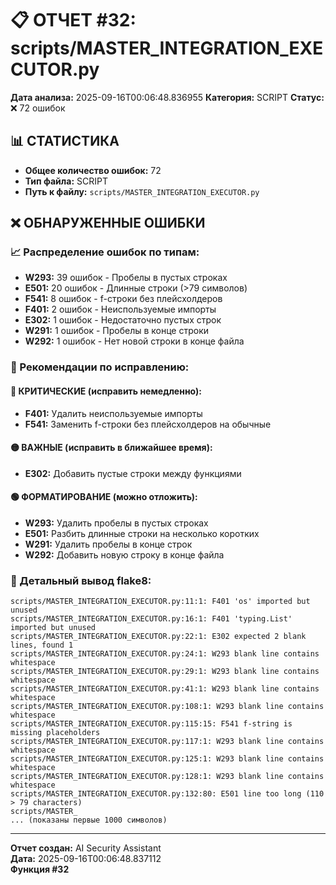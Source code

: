 # 📋 ОТЧЕТ #32: scripts/MASTER_INTEGRATION_EXECUTOR.py

**Дата анализа:** 2025-09-16T00:06:48.836955
**Категория:** SCRIPT
**Статус:** ❌ 72 ошибок

## 📊 СТАТИСТИКА

- **Общее количество ошибок:** 72
- **Тип файла:** SCRIPT
- **Путь к файлу:** `scripts/MASTER_INTEGRATION_EXECUTOR.py`

## ❌ ОБНАРУЖЕННЫЕ ОШИБКИ

### 📈 Распределение ошибок по типам:

- **W293:** 39 ошибок - Пробелы в пустых строках
- **E501:** 20 ошибок - Длинные строки (>79 символов)
- **F541:** 8 ошибок - f-строки без плейсхолдеров
- **F401:** 2 ошибок - Неиспользуемые импорты
- **E302:** 1 ошибок - Недостаточно пустых строк
- **W291:** 1 ошибок - Пробелы в конце строки
- **W292:** 1 ошибок - Нет новой строки в конце файла

### 🎯 Рекомендации по исправлению:

#### 🔴 КРИТИЧЕСКИЕ (исправить немедленно):
- **F401:** Удалить неиспользуемые импорты
- **F541:** Заменить f-строки без плейсхолдеров на обычные

#### 🟡 ВАЖНЫЕ (исправить в ближайшее время):
- **E302:** Добавить пустые строки между функциями

#### 🟢 ФОРМАТИРОВАНИЕ (можно отложить):
- **W293:** Удалить пробелы в пустых строках
- **E501:** Разбить длинные строки на несколько коротких
- **W291:** Удалить пробелы в конце строк
- **W292:** Добавить новую строку в конце файла

### 📝 Детальный вывод flake8:

```
scripts/MASTER_INTEGRATION_EXECUTOR.py:11:1: F401 'os' imported but unused
scripts/MASTER_INTEGRATION_EXECUTOR.py:16:1: F401 'typing.List' imported but unused
scripts/MASTER_INTEGRATION_EXECUTOR.py:22:1: E302 expected 2 blank lines, found 1
scripts/MASTER_INTEGRATION_EXECUTOR.py:24:1: W293 blank line contains whitespace
scripts/MASTER_INTEGRATION_EXECUTOR.py:29:1: W293 blank line contains whitespace
scripts/MASTER_INTEGRATION_EXECUTOR.py:41:1: W293 blank line contains whitespace
scripts/MASTER_INTEGRATION_EXECUTOR.py:108:1: W293 blank line contains whitespace
scripts/MASTER_INTEGRATION_EXECUTOR.py:115:15: F541 f-string is missing placeholders
scripts/MASTER_INTEGRATION_EXECUTOR.py:117:1: W293 blank line contains whitespace
scripts/MASTER_INTEGRATION_EXECUTOR.py:125:1: W293 blank line contains whitespace
scripts/MASTER_INTEGRATION_EXECUTOR.py:128:1: W293 blank line contains whitespace
scripts/MASTER_INTEGRATION_EXECUTOR.py:132:80: E501 line too long (110 > 79 characters)
scripts/MASTER_
... (показаны первые 1000 символов)
```

---
**Отчет создан:** AI Security Assistant  
**Дата:** 2025-09-16T00:06:48.837112  
**Функция #32**
